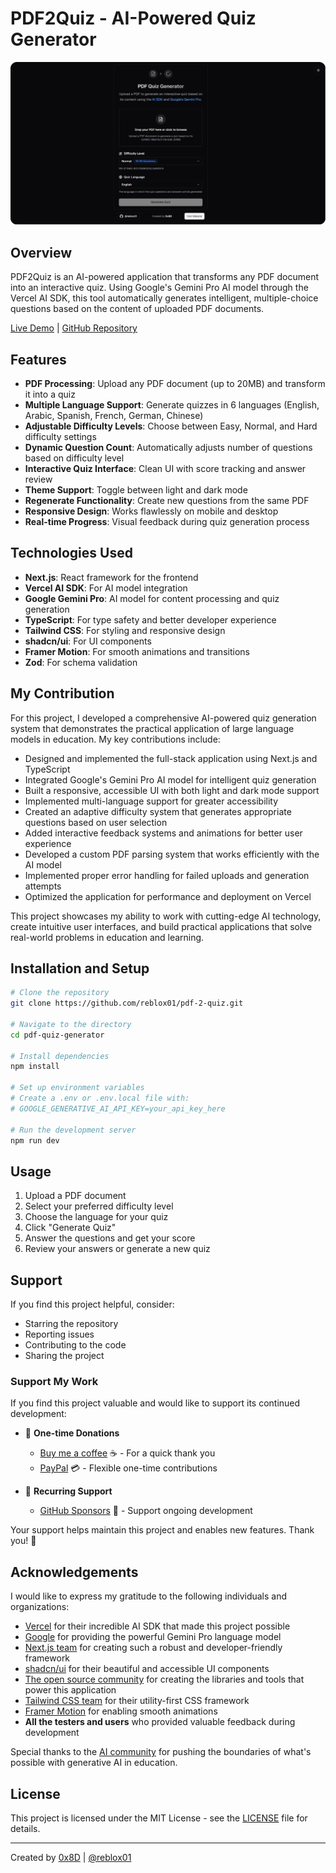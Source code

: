 # PDF2Quiz - AI-Powered Quiz Generator

![PDF2Quiz Screenshot](https://github.com/reblox01/pdf-2-quiz/blob/6572999832c73c3e678b58981d28945217893127/public/preview.png)

## Overview

PDF2Quiz is an AI-powered application that transforms any PDF document into an interactive quiz. Using Google's Gemini Pro AI model through the Vercel AI SDK, this tool automatically generates intelligent, multiple-choice questions based on the content of uploaded PDF documents.

[Live Demo](https://pdf2puiiz.vercel.app) | [GitHub Repository](https://github.com/reblox01/pdf-2-quiz.git)

## Features

- **PDF Processing**: Upload any PDF document (up to 20MB) and transform it into a quiz
- **Multiple Language Support**: Generate quizzes in 6 languages (English, Arabic, Spanish, French, German, Chinese)
- **Adjustable Difficulty Levels**: Choose between Easy, Normal, and Hard difficulty settings
- **Dynamic Question Count**: Automatically adjusts number of questions based on difficulty level
- **Interactive Quiz Interface**: Clean UI with score tracking and answer review
- **Theme Support**: Toggle between light and dark mode
- **Regenerate Functionality**: Create new questions from the same PDF
- **Responsive Design**: Works flawlessly on mobile and desktop
- **Real-time Progress**: Visual feedback during quiz generation process

## Technologies Used

- **Next.js**: React framework for the frontend
- **Vercel AI SDK**: For AI model integration
- **Google Gemini Pro**: AI model for content processing and quiz generation
- **TypeScript**: For type safety and better developer experience
- **Tailwind CSS**: For styling and responsive design
- **shadcn/ui**: For UI components
- **Framer Motion**: For smooth animations and transitions
- **Zod**: For schema validation

## My Contribution

For this project, I developed a comprehensive AI-powered quiz generation system that demonstrates the practical application of large language models in education. My key contributions include:

- Designed and implemented the full-stack application using Next.js and TypeScript
- Integrated Google's Gemini Pro AI model for intelligent quiz generation
- Built a responsive, accessible UI with both light and dark mode support
- Implemented multi-language support for greater accessibility
- Created an adaptive difficulty system that generates appropriate questions based on user selection
- Added interactive feedback systems and animations for better user experience
- Developed a custom PDF parsing system that works efficiently with the AI model
- Implemented proper error handling for failed uploads and generation attempts
- Optimized the application for performance and deployment on Vercel

This project showcases my ability to work with cutting-edge AI technology, create intuitive user interfaces, and build practical applications that solve real-world problems in education and learning.

## Installation and Setup

```bash
# Clone the repository
git clone https://github.com/reblox01/pdf-2-quiz.git

# Navigate to the directory
cd pdf-quiz-generator

# Install dependencies
npm install

# Set up environment variables
# Create a .env or .env.local file with:
# GOOGLE_GENERATIVE_AI_API_KEY=your_api_key_here

# Run the development server
npm run dev
```

## Usage

1. Upload a PDF document
2. Select your preferred difficulty level
3. Choose the language for your quiz
4. Click "Generate Quiz"
5. Answer the questions and get your score
6. Review your answers or generate a new quiz

## Support

If you find this project helpful, consider:

- Starring the repository
- Reporting issues
- Contributing to the code
- Sharing the project

### Support My Work

If you find this project valuable and would like to support its continued development:

- 💖 **One-time Donations**
  - [Buy me a coffee](https://www.buymeacoffee.com/arosck1) ☕ - For a quick thank you
  - [PayPal](https://paypal.me/arosck1) 💳 - Flexible one-time contributions
  
- 🌟 **Recurring Support** 
  - [GitHub Sponsors](https://github.com/sponsors/arosck1) 💝 - Support ongoing development

Your support helps maintain this project and enables new features. Thank you! 🙏

## Acknowledgements

I would like to express my gratitude to the following individuals and organizations:

- [Vercel](https://vercel.com) for their incredible AI SDK that made this project possible
- [Google](https://ai.google.dev) for providing the powerful Gemini Pro language model
- [Next.js team](https://nextjs.org) for creating such a robust and developer-friendly framework
- [shadcn/ui](https://ui.shadcn.com) for their beautiful and accessible UI components
- [The open source community](https://github.com) for creating the libraries and tools that power this application
- [Tailwind CSS team](https://tailwindcss.com) for their utility-first CSS framework
- [Framer Motion](https://www.framer.com/motion) for enabling smooth animations
- **All the testers and users** who provided valuable feedback during development

Special thanks to the [AI community](https://huggingface.co) for pushing the boundaries of what's possible with generative AI in education.

## License

This project is licensed under the MIT License - see the [LICENSE](LICENSE) file for details.

---

Created by [0x8D](https://sohail-koutari.vercel.app) | [@reblox01](https://github.com/reblox01)

